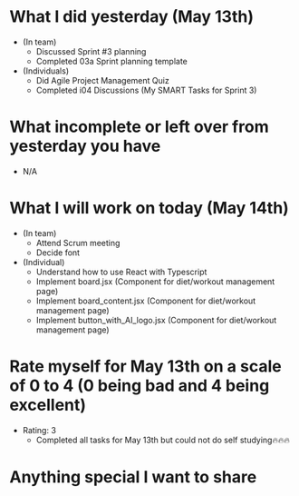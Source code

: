 # What I did yesterday (May 13th)

-   (In team)
    -   Discussed Sprint #3 planning
    -   Completed 03a Sprint planning template
-   (Individuals)
    -   Did Agile Project Management Quiz
    -   Completed i04 Discussions (My SMART Tasks for Sprint 3)

# What incomplete or left over from yesterday you have

-   N/A

# What I will work on today (May 14th)

-   (In team)
    -   Attend Scrum meeting
    -   Decide font
-   (Individual)
    -   Understand how to use React with Typescript
    -   Implement board.jsx (Component for diet/workout management page)
    -   Implement board_content.jsx (Component for diet/workout management page)
    -   Implement button_with_AI_logo.jsx (Component for diet/workout management page)

# Rate myself for May 13th on a scale of 0 to 4 (0 being bad and 4 being excellent)

-   Rating: 3
    -   Completed all tasks for May 13th but could not do self studying🔥🔥🔥

# Anything special I want to share
